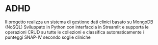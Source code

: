 # ADHD
Il progetto realizza un sistema di gestione dati clinici basato su MongoDB (NoSQL) Sviluppato in Python con interfaccia in Streamlit e supporta le operazioni CRUD su tutte le collezioni e classifica automaticamente i punteggi SNAP-IV secondo soglie cliniche
